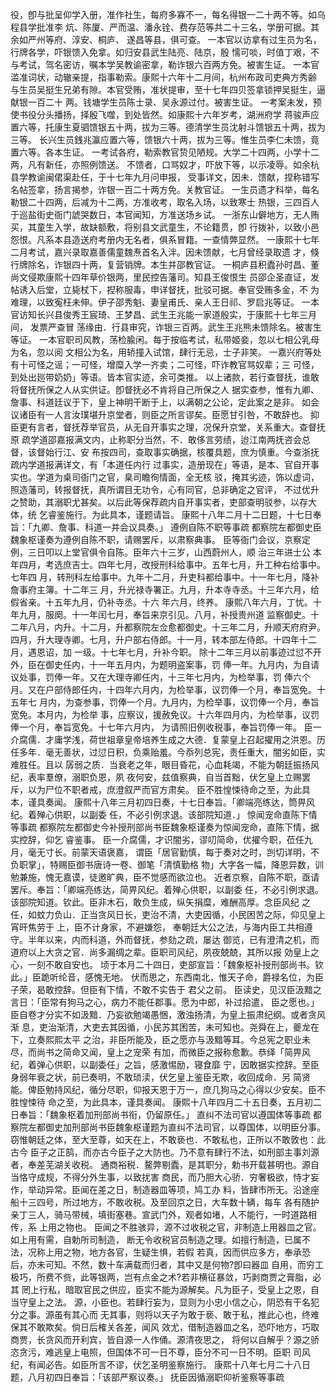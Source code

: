 <!-- { "loadSidebar": true } -->
役，卽与批呈仰学入册，准作社生，每府多寡不一，每名得银一二十两不等。如乌程县学批准李
炕、陈厦、严而温、潘永铨、费存范等共二十三名，学册可据。其余如严州等府、淳安、桐庐、
遂昌等县，俱可查。
一本官以访拿有过生员为名，行牌各学，吓银馈入免拿。如归安县武生陆亮、陆京，殷
懦可啖，时值丁艰，不与考试，驾名密访，嘱本学吴教谕密拿，勒诈银六百两方免。被害生证。
一本官滥准词状，动辙亲提，指事勒索。康熙十六年十二月间，杭州布政司吏典方秀齢
与生员吴挺生兄弟有隙。本官受贿，准状提审，至十七年四贝签拿锁押吴挺生，逼献银一百二十
两。钱塘学生员陈士录、吴永源过付。被害生证。
一考案未发，预使书役分头播扬，择殷飞噬，到处皆然。如康熙十六年岁考，湖洲府学
蒋骏声应置六等，托康生夏驷馈银五十两，拔为三等。德清学生员沈射斗馈银五十两，拔为三等。
长兴生员銭兆瀛应置六等，馈银六十两，拔为三等。惟生员李仁未馈，竟置六等。各本生证。
一考试各府，勒索教官贽见陋规。大学二十四两，小学十二两，凡有新任，亦照例馈送。
不馈者，口骂奴才，吓放下等，以示凌辱。如余杭县学教谕闽侰渠赴任，于十七年九月问申报，
受事详文，因未．馈献，捏称错写名帖签拿，扬言揭参，诈银一百二十两方免。关教官证。
一生员遗才科举，每名勒银二十四两，后减为十二两，方准收考，取名入场，以致寒士
热银，三四百人于巡盐街史衙门諕哭数日，本官闻知，方准送场乡试。
一浙东山僻地方，无人贿买，其童生入学，故缺额敷，将别县文武童生，不论籍贯，卽
行拨补，以致小邑怨恨。凡系本县造送府考册内无名者，俱系冒籍。一查情弊显然。
一康熙十七年二月考试，嘉兴录取嘉善儒童魏焘首名入泮。因未馈献，七月曾经录取遗
才，倏行牌除名，诈银四十两，复营销牌。本生并邵教官证。
一桐庐县积蠹孙时昌、董尚文侵欺康熙十四年草价银两，里民控告藩司。知县王俊恨生
员邵企圣直证，发帖诱入后堂，立毙杖下，揑称服毒，申详督抚，批驳可据。奉官受贿多金，不
为难理，以致寃枉未伸。伊子邵秀魁、妻皇甫氏、亲人王日祁、罗启兆等证。
一本官访知长兴县俊秀王宸琦、王梦昌、武生王兆能一家道殷实，于康熙十七年三月间，
发票严查冒
荡缘由．行县审究，诈银三百两。武生王兆熊未馈除名。被害生等证。
一本官职司风教，荡检腧闲。每于按临考试，私带姬妾，忽以七相公乳母为名，忽以阅
文相公为名，用轿撞入试馆，肆行无忌，士子非笑。
一嘉兴府等处有十可怪之谣；一可怪，增糜入学一齐卖；二可怪，吓诈教官骂奴辈；三
可怪，到处出廵带奶奶」等语。皆本官实迹，余可类推。
以上诸款，若行查督抚，谁敢将督抚所保之人从实供证。卽督抚必不肯将自己所保之人
据实查参，惟有九卿、詹事、科道廷议于下，皇上神明干断于上，以满朝之公论，定此案之是非。
如会议诸臣有一人言汝璞堪升京堂者，则臣之所言谬矣。臣愿甘引咎，不敢辞也。
抑臣更有言者，督抚荐举官员，从无自开事实之理，况保升京堂，关系重大。查督抚原
疏学道邵嘉报满文内，止称职分当然，不．敢侈言劳绩，迨江南两抚咨会总督，该督始行江、安
布按四司，查取事实确据，核覆具题，庶为慎重。今查浙抚疏内学道报满详文，有「本道任内行
过事实，造册现在」等语，是本、官自开事实也。学道为桌司衙门之官，臬司瞻徇情面，全无核
驳，掩其劣迹，饰以虚词，照造藩司，转报督抚，真所谓目无功令，心有同官，总非确定之官评，
不过优升之赞助，其溺职尤甚矣。以后此等保荐疏内自开事实者，吏部查明驳参，以存大体，统
乞睿鉴施行。为此具本，谨题请旨。
康熙十八年二月十二日题，十七日奉旨：「九卿、詹事、科道一并会议具奏。」
遵例自陈不职等事疏
都察院左都御史臣魏象枢谨奏为遵例自陈不职，请赐罢斥，以肃察典事。
臣等衙门会议，京察定例，三日叩以上堂官俱令自陈。臣年六十三岁，山西蔚州人，顺
治三年进士公
本年四月，考选庶吉士。四年七月，改授刑科给事中。五年七月，升工种右给事中。七年四
月，转刑科左给事中。九年十二月，升吏科都给事中。十一年七月，降补詹事府主簿。十二年三
月，升光禄寺署正。九月，升本寺寺丞。十三年六月，给假省亲。十五年九月，仍补寺丞。十六
年六月，终养。
康熙八年六月，丁忧。十年九月，服阕。十一年闰七月，奉旨来京引见。八月，补授贵州道
监察御史。十二年八月，内升。十二月，升都察院左佥愈都御史。十三年二月，升顺天府府尹。
四月，升大理寺卿。七月，升户部右侍郎。十一月，转本部左侍郎。十四年十二月，遇恩诏，加
一级。十七年七月，升补今职。
除十二年三月以前事迹过愆不开外，臣在御史任内，十一年五月内，为题明盗案事，罚
俸一年。九月内，为自请议处事，罚俸一年。又在大理寺卿任内，十三年七月内，为检举事，罚
俸六个月。又在户部侍郎任内，十四年六月内，为检举事，议罚俸一个月，奉旨宽免。十五年七
月内，为查参事，罚俸一个月。九月内，为检举事，议罚俸一个月，奉旨宽免。本月内，为检举
事，应察议，援赦免议。十六年四月内，为检举事，议罚俸一个月，奉旨宽免。十七年六月内，
为请照旧例收税事，奉旨罚俸一年。
臣一介腐儒．才庸学浅，荷世祖章皇帝培养生成之大德．复蒙皇上召起擢用之洪恩。历
任多年．毫无善状，过愆日积，负乘贻羞。今忝列总宪，责任重大，闇劣如臣，实难胜任。且以
孱弱之质．当衰老之年，眼目昏花，心血耗竭，不能为朝廷振扬风纪，表率羣僚，溺职负恩，夙
夜何安，兹值察典，自当首黜，伏乞皇上立赐罢斥，以为尸位不职者戒，庶澄叙严而官方肃矣。
臣不胜惶悚待命之至，为此具本，谨具奏闻。
康熙十八年三月初四日奏，十七日奉旨。「卿端亮练达，筒畀风纪。着殚心供职，以副委
任，不必引例求退。该部院知道．」
惊闻宠命直陈下情等事疏
都察院左都御史今补授刑部尚书臣魏象枢谨奏为惊闻宠命，直陈下情，据实控辞，仰乞
睿鉴事。
臣一介腐儒，才识闇劣，谬叨简命，优擢今职，莅任九月，毫无寸长。前蒙天语褒嘉，
谓臣「居官勤慎，每于奏对之时，剀切详明，不负职掌」，特赐臣御书唐诗一卷、御笔「清慎勤格
物」大字各一幅，降恩异数，训勉兼施，愧无嘉谟，徒邀旷典，臣不觉感而欲泣也。
近者京察，自陈不职，亟请罢斥。奉旨：「卿端亮练达，简畀风纪。着殚心供职，以副委
任，不必引例求退。该部院知道。钦此。臣非木石，敢负生成，纵矢捐糜，难酬高厚。念臣风纪
之任，如蚊力负山．正当贪风日长，吏治不清，大吏因循，小民困苦之际，仰见皇上宵旰焦劳于
上，臣不计身家，不避嫌怨，
奉朝廷大公之法，与海内臣工共相遵守。半年以来，内而科道，外而督抚，参劾之疏，屡达
御览，已有澄清之机，而道府以上大贪之官．尚多漏绸之辈。臣职司风纪，夙夜兢兢，其所以报
効皇上之心，一刻不敢自安也。
顷于本月二十四日，吏部宣旨：「魏象枢补授刑部尚书。钦此。」臣跪听纶音，感愧无地。
伏而思之，东西南北，惟天子命，爵禄名位，为臣子荣，曷敢控辞。但臣有下情，不敢不实告于
君父之前。
臣读史，见汉臣汲黯之言日：「臣常有狗马之心，病力不能任郡事。愿为中郎，补过拾遣，
臣之愿也。」臣自卷才分实不如汲黯．乃妄欲勉竭愚悃，激浊扬清，为皇上振肃纪纲。或者贪风渐
息，吏治渐清，大吏去其因循，小民苏其困苦，未可知也。尧舜在上，夔龙在下，立奏熙熙太平
之治，非臣所能及，臣之愿亦与汲黯等耳。今总宪之职业未尽，而尚书之简命又闻，皇上之宠荣
有加，而微臣之报称愈歉。恭绎「简畀风纪，着弹心供职，以副委任」之旨，感激惕励，寝食靡
宁，因敢据实控辞。至臣身弱年衰之状，前已奏明，不敢琐渎，伏乞皇上鉴臣无欺，收回成命．另
简贤能。俾臣勉持风纪，循分尽职，仰报天恩于万一，庶几狗马之心得以少安矣。臣不胜惶悚待
命之至，为此具本，谨具奏闻。
康熙十八年四月二十五日奏，五月初二日奉旨：「魏象枢着加刑部尚书衔，仍留原任。」
直纠不法司官以遵国体等事疏
都察院左都御史加刑部尚书臣魏象枢谨题为直纠不法司官，以尊国体，以明臣分事。
窃惟朝廷之体，至大至尊，如天在上，不敢亵也．不敢私也，正所以不敢敦也：此古今
臣子之正鹄，而亦古今臣子之大防也。乃不意有肆行不法，如刑部主事刘源者，奉差芜湖关收税。
通商裕税．鳌弊剔蠹，是其职分，勅书开载甚明也。源自当恪守成规，不得分外生事，以致扰害
商民，而乃胆大心骄．穷奢极欲，恃才妄作，举动异常。臣闻在差之日，制造器皿等项，鸠工办
料，皆肆市所无。沿途座船十三四号，所过地方，不敢收税。及至回京之日，大车数十辆，每车
各有随护亲丁三人，骑马带械，填街塞巷。宣武门外，观者如堵，人不能行，一时道路相传，系
上用之物也。
臣闻之不胜骇异，源不过收税之官，非制造上用器皿之官。如上用有需，自勅所司制造，
断无令收税官员制造之理。如擅行制造，已属不法，况称上用之物，地方各官，生疑生惧，若假
若真，因而供应多方，奉承恐后，亦未可知。不然，数十车满载而归者，其中又是何物?卽曰器皿
自用，而穷工极巧，所费不赀，此等银两，岂有点金之术?若非横征暴敛，巧剥商贾之膏脂，必其
罔上行私，暗取官民之供应，臣实不能为源解矣。凡为臣子，受皇上之恩，自当守皇上之法。
源，小臣也。若肆行妄为，显则为小忠小信之心，阴恐有干名犯分之事。源虽有其心而
无其事，则将以天子为敢于亵、敢于私，推此心也，终难保其不敢欺矣。倘日后榷关各差，闻风
效尤，借制造器皿之名，恐吓地方，巧取商贾，长贪风而开利宾，皆自源一人作俑。源清夜思之，
将何以自解乎？源之骄恣贪污，难逃皇上电照，但国体不可一日不尊，臣分不可一日不明。臣职
司风纪，有闻必告。如臣所言不谬，伏乞圣明鉴察施行。
康熙十八年七月二十八日题，八月初四日奉旨：「该部严察议奏。」
抚臣因循溺职仰祈鉴察等事疏
